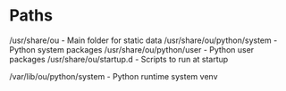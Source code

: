 # Paths

/usr/share/ou - Main folder for static data
/usr/share/ou/python/system - Python system packages
/usr/share/ou/python/user - Python user packages
/usr/share/ou/startup.d - Scripts to run at startup

/var/lib/ou/python/system - Python runtime system venv
